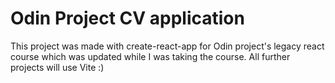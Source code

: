 # Odin Project CV application

This project was made with create-react-app for Odin project's legacy react course which was updated while I was taking the course. All further projects will use Vite :)
